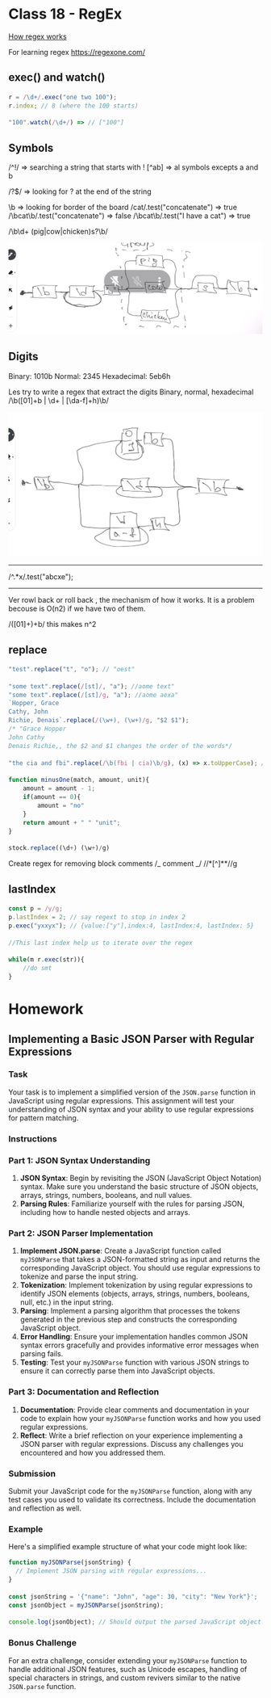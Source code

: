 # Class 18 - RegEx

[How regex works](https://javascript.info/regexp-greedy-and-lazy)

For learning regex
https://regexone.com/

## exec() and watch()

```js
r = /\d+/.exec("one two 100");
r.index; // 8 (where the 100 starts)

"100".watch(/\d+/) => // ["100"]
```

## Symbols

/^!/ => searching a string that starts with !
[^ab] => al symbols excepts a and b

/?$/ => looking for ? at the end of the string

\b => looking for border of the board
/cat/.test("concatenate") => true
/\bcat\b/.test("concatenate") => false
/\bcat\b/.test("I have a cat") => true

/\b\d+ (pig|cow|chicken)s?\b/

![Alt text](./images/image.png)

## Digits

Binary: 1010b
Normal: 2345
Hexadecimal: 5eb6h

Les try to write a regex that extract the digits
Binary, normal, hexadecimal
/\b([01]+b | \d+ | [\da-f]+h)\b/

![Alt text](./images/image-1.png)

---

/^.\*x/.test("abcxe");

---

Ver rowl back or roll back , the mechanism of how it works. It is a problem becouse is O(n2) if we have two of them.

/([01]+)+b/ this makes n^2

## replace

```js
"test".replace("t", "o"); // "oest"

"some text".replace(/[st]/, "a"); //aome text"
"some text".replace(/[st]/g, "a"); //aome aexa"
`Hopper, Grace
Cathy, John
Richie, Denais`.replace(/(\w+), (\w+)/g, "$2 $1");
/* "Grace Hopper
John Cathy
Denais Richie,, the $2 and $1 changes the order of the words*/

"the cia and fbi".replace(/\b(fbi | cia)\b/g), (x) => x.toUpperCase); // "the CIA and FBI"

function minusOne(match, amount, unit){
    amount = amount - 1;
    if(amount == 0){
        amount = "no"
    }
    return amount + " " "unit";
}

stock.replace((\d+) (\w+)/g)

```

Create regex for removing block comments /_ comment _/
/\/\*[^]\*\*\//g

## lastIndex

```js
const p = /y/g;
p.lastIndex = 2; // say regext to stop in index 2
p.exec("yxxyx"); // {value:["y"],index:4, lastIndex:4, lastIndex: 5}

//This last index help us to iterate over the regex

while(m r.exec(str)){
    //do smt
}
```

# Homework

## Implementing a Basic JSON Parser with Regular Expressions

### Task

Your task is to implement a simplified version of the `JSON.parse` function in JavaScript using regular expressions. This assignment will test your understanding of JSON syntax and your ability to use regular expressions for pattern matching.

### Instructions

### Part 1: JSON Syntax Understanding

1. **JSON Syntax**: Begin by revisiting the JSON (JavaScript Object Notation) syntax. Make sure you understand the basic structure of JSON objects, arrays, strings, numbers, booleans, and null values.
2. **Parsing Rules**: Familiarize yourself with the rules for parsing JSON, including how to handle nested objects and arrays.

### Part 2: JSON Parser Implementation

1. **Implement JSON.parse**: Create a JavaScript function called `myJSONParse` that takes a JSON-formatted string as input and returns the corresponding JavaScript object. You should use regular expressions to tokenize and parse the input string.
2. **Tokenization**: Implement tokenization by using regular expressions to identify JSON elements (objects, arrays, strings, numbers, booleans, null, etc.) in the input string.
3. **Parsing**: Implement a parsing algorithm that processes the tokens generated in the previous step and constructs the corresponding JavaScript object.
4. **Error Handling**: Ensure your implementation handles common JSON syntax errors gracefully and provides informative error messages when parsing fails.
5. **Testing**: Test your `myJSONParse` function with various JSON strings to ensure it can correctly parse them into JavaScript objects.

### Part 3: Documentation and Reflection

1. **Documentation**: Provide clear comments and documentation in your code to explain how your `myJSONParse` function works and how you used regular expressions.
2. **Reflect**: Write a brief reflection on your experience implementing a JSON parser with regular expressions. Discuss any challenges you encountered and how you addressed them.

### Submission

Submit your JavaScript code for the `myJSONParse` function, along with any test cases you used to validate its correctness. Include the documentation and reflection as well.

### Example

Here's a simplified example structure of what your code might look like:

```jsx
function myJSONParse(jsonString) {
  // Implement JSON parsing with regular expressions...
}

const jsonString = '{"name": "John", "age": 30, "city": "New York"}';
const jsonObject = myJSONParse(jsonString);

console.log(jsonObject); // Should output the parsed JavaScript object.

```

### Bonus Challenge

For an extra challenge, consider extending your `myJSONParse` function to handle additional JSON features, such as Unicode escapes, handling of special characters in strings, and custom revivers similar to the native `JSON.parse` function.